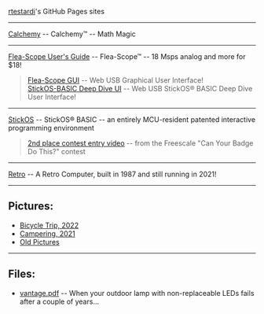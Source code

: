 [rtestardi](https://github.com/rtestardi)'s GitHub Pages sites

-----
[Calchemy](https://rtestardi.github.io/calchemy/calchemy.html) -- Calchemy™ -- Math Magic

-----
[Flea-Scope User's Guide](https://rtestardi.github.io/usbte/flea-scope.pdf) -- Flea-Scope™ -- 18 Msps analog and more for $18!
> [Flea-Scope GUI](https://rtestardi.github.io/usbte/flea-scope.html) -- Web USB Graphical User Interface!
> <br/>
> [StickOS-BASIC Deep Dive UI](https://rtestardi.github.io/usbte/stickos-basic.html) -- Web USB StickOS® BASIC Deep Dive User Interface!

-----
[StickOS](https://rtestardi.github.io/StickOS) -- StickOS® BASIC -- an entirely MCU-resident patented interactive programming environment
> [2nd place contest entry video](http://www.youtube.com/watch?v=nSgha8qjB3E) -- from the Freescale "Can Your Badge Do This?" contest

-----
[Retro](https://rtestardi.github.io/retro/retro.pdf) -- A Retro Computer, built in 1987 and still running in 2021!

-----
## Pictures:
- [Bicycle Trip, 2022](https://onedrive.live.com/?authkey=%21ANAjN%2DHKTE96gkc&v=photos&id=F9F5D0088713D32B%21257776&cid=F9F5D0088713D32B)
- [Campering, 2021](https://1drv.ms/u/s!AivTE4cI0PX5j7IFAozMPVGkdygzaw?e=sx7HMU)
- [Old Pictures](https://rtestardi.wixsite.com/rtestardi/lily)

-----
## Files:
- [vantage.pdf](https://rtestardi.github.io/pages/vantage.pdf) -- When your outdoor lamp with non-replaceable LEDs fails after a couple of years...
